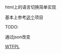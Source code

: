 
html上的语言切换简单实现

基本上参考[这个](https://github.com/Grifree/demotest)项目

TODO:

通过json改变

[WTFPL](https://en.wikipedia.org/wiki/WTFPL)